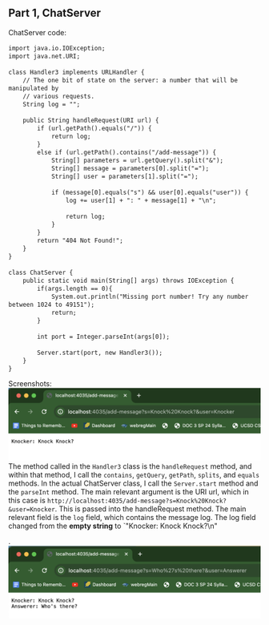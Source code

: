## Part 1, ChatServer


ChatServer code:
```
import java.io.IOException;
import java.net.URI;

class Handler3 implements URLHandler {
    // The one bit of state on the server: a number that will be manipulated by
    // various requests.
    String log = "";

    public String handleRequest(URI url) {
        if (url.getPath().equals("/")) {
            return log;
        } 
        else if (url.getPath().contains("/add-message")) {
            String[] parameters = url.getQuery().split("&");
            String[] message = parameters[0].split("=");
            String[] user = parameters[1].split("=");

            if (message[0].equals("s") && user[0].equals("user")) {
                log += user[1] + ": " + message[1] + "\n";

                return log;
            }
        }
        return "404 Not Found!";
    }
}

class ChatServer {
    public static void main(String[] args) throws IOException {
        if(args.length == 0){
            System.out.println("Missing port number! Try any number between 1024 to 49151");
            return;
        }

        int port = Integer.parseInt(args[0]);

        Server.start(port, new Handler3());
    }
}
```

Screenshots:
![image](ChatServer1.png)
The method called in the `Handler3` class is the `handleRequest` method, and within that method, I call the `contains`, `getQuery`, `getPath`, `splits`, and `equals` methods. In the actual ChatServer class, I call the `Server.start` method and the `parseInt` method. 
The main relevant argument is the URI url, which in this case is `http://localhost:4035/add-message?s=Knock%20Knock?&user=Knocker`. This is passed into the handleRequest method. The main relevant field is the `log` field, which contains the message log. 
The log field changed from the **empty string** to `"Knocker: Knock Knock?\n" 



.
![image](ChatServer2.png)
